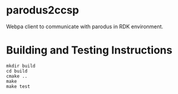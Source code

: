 # parodus2ccsp

Webpa client to communicate with parodus in RDK environment.

# Building and Testing Instructions

```
mkdir build
cd build
cmake ..
make
make test
```
